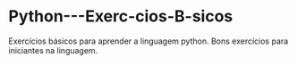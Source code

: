 # Python---Exerc-cios-B-sicos
Exercícios básicos para aprender a linguagem python.
Bons exercícios para iniciantes na linguagem.
